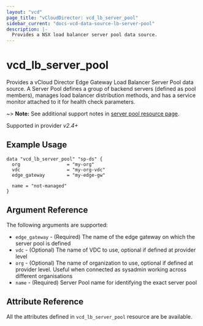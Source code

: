 ```yaml
---
layout: "vcd"
page_title: "vCloudDirector: vcd_lb_server_pool"
sidebar_current: "docs-vcd-data-source-lb-server-pool"
description: |-
  Provides a NSX load balancer server pool data source.
---
```


# vcd\_lb\_server\_pool

Provides a vCloud Director Edge Gateway Load Balancer Server Pool data source. A Server Pool defines
a group of backend servers (defined as pool members), manages load balancer distribution methods, and has a service 
monitor attached to it for health check parameters.

~> **Note:** See additional support notes in [server pool resource page](/docs/providers/vcd/r/lb_server_pool.html).

Supported in provider *v2.4+*

## Example Usage

```hcl
data "vcd_lb_server_pool" "sp-ds" {
  org                 = "my-org"
  vdc                 = "my-org-vdc"
  edge_gateway        = "my-edge-gw"

  name = "not-managed"
}
```

## Argument Reference

The following arguments are supported:

* `edge_gateway` - (Required) The name of the edge gateway on which the server pool is defined
* `vdc` - (Optional) The name of VDC to use, optional if defined at provider level
* `org` - (Optional) The name of organization to use, optional if defined at provider level. Useful when connected as sysadmin working across different organisations
* `name` - (Required) Server Pool name for identifying the exact server pool

## Attribute Reference

All the attributes defined in `vcd_lb_server_pool` resource are be available.
